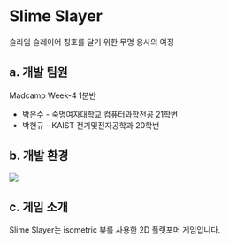 # Slime Slayer
슬라임 슬레이어 칭호를 달기 위한 무명 용사의 여정



## a. 개발 팀원

Madcamp Week-4 1분반

- 박은수 - 숙명여자대학교 컴퓨터과학전공 21학번
- 박현규 - KAIST 전기및전자공학과 20학번


## b. 개발 환경
<img src="https://img.shields.io/badge/unity-ffffff?style=for-the-badge&logo=Unity&logoColor=black">

## c. 게임 소개
Slime Slayer는 isometric 뷰를 사용한 2D 플랫포머 게임입니다.
